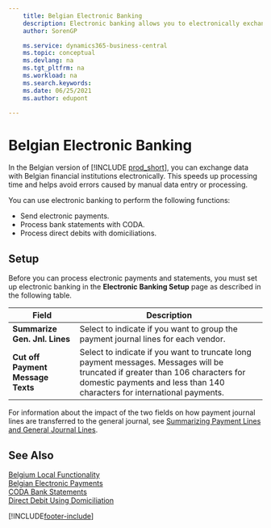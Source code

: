 ```yaml
---
    title: Belgian Electronic Banking
    description: Electronic banking allows you to electronically exchange data with Belgian financial institutions. This ensures faster processing times and avoids errors.
    author: SorenGP

    ms.service: dynamics365-business-central
    ms.topic: conceptual
    ms.devlang: na
    ms.tgt_pltfrm: na
    ms.workload: na
    ms.search.keywords:
    ms.date: 06/25/2021
    ms.author: edupont

---
```

# Belgian Electronic Banking

In the Belgian version of [!INCLUDE [prod_short](../../includes/prod_short.md)], you can exchange data with Belgian financial institutions  electronically. This speeds up processing time and helps avoid errors caused by manual data entry or processing.  

You can use electronic banking to perform the following functions:  

- Send electronic payments.  
- Process bank statements with CODA.  
- Process direct debits with domiciliations.  

## Setup

Before you can process electronic payments and statements, you must set up electronic banking in the **Electronic Banking Setup** page as described in the following table.

|Field|Description |
|-----|------------|
|**Summarize Gen. Jnl. Lines**| Select to indicate if you want to group the payment journal lines for each vendor.  |
|**Cut off Payment Message Texts** |Select to indicate if you want to truncate long payment messages. Messages will be truncated if greater than 106 characters for domestic payments and less than 140 characters for international payments. |

For information about the impact of the two fields on how payment journal lines are transferred to the general journal, see [Summarizing Payment Lines and General Journal Lines](summarizing-payment-lines-and-general-journal-lines.md).  

## See Also

[Belgium Local Functionality](belgium-local-functionality.md)  
[Belgian Electronic Payments](belgian-electronic-payments.md)  
[CODA Bank Statements](coda-bank-statements.md)  
[Direct Debit Using Domiciliation](direct-debit-using-domiciliation.md)


[!INCLUDE[footer-include](../../includes/footer-banner.md)]